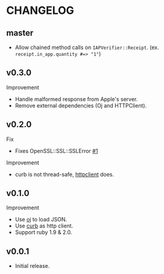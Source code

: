 # CHANGELOG

## master

* Allow chained method calls on `IAPVerifier::Receipt`. (ex. `receipt.in_app.quantity #=> "1"`)

## v0.3.0

Improvement

* Handle malformed response from Apple's server.
* Remove external dependencies (Oj and HTTPClient).

## v0.2.0

Fix

* Fixes OpenSSL::SSL::SSLError [#1](https://github.com/linjunpop/iap_verifier/pull/1)

Improvement

* curb is not thread-safe, [httpclient](https://github.com/nahi/httpclient) does.

## v0.1.0

Improvement

* Use [oj](https://github.com/ohler55/oj) to load JSON.
* Use [curb](https://github.com/taf2/curb) as http client.
* Support ruby 1.9 & 2.0.

## v0.0.1

* Initial release.
